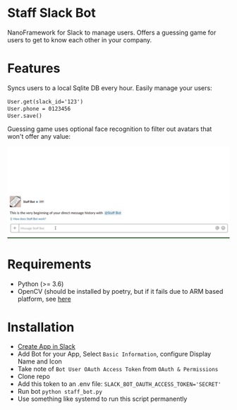 # Staff Slack Bot
NanoFramework for Slack to manage users. Offers a guessing game for users to get to know each other in your company.

# Features

Syncs users to a local Sqlite DB every hour.
Easily manage your users:

```
User.get(slack_id='123')
User.phone = 0123456
User.save()
```

Guessing game uses optional face recognition to filter out avatars that won't offer any value:


![Guessing Game](assets/guessing_game.gif)


# Requirements
- Python (>= 3.6)
- OpenCV (should be installed by poetry, but if it fails due to ARM based platform, see [here](https://docs.opencv.org/4.0.1/df/d65/tutorial_table_of_content_introduction.html)


# Installation
- [Create App in Slack](https://api.slack.com/apps/new)
- Add Bot for your App, Select `Basic Information`, configure Display Name and Icon
- Take note of `Bot User OAuth Access Token` from `OAuth & Permissions`
- Clone repo
- Add this token to an .env file: `SLACK_BOT_OAUTH_ACCESS_TOKEN='SECRET'`
- Run bot `python staff_bot.py`
- Use something like systemd to run this script permanently
